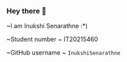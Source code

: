### Hey there 👋
~I am Inukshi Senarathne :*)

~Student number ~ IT20215460

~GitHub username ~ `InukshiSenarathne`




